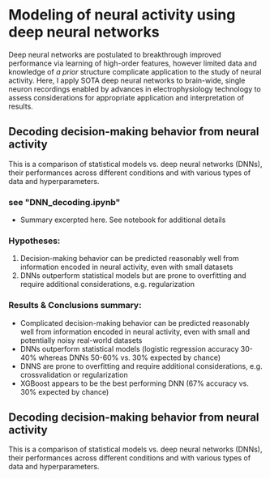 # Modeling of neural activity using deep neural networks
Deep neural networks are postulated to breakthrough improved performance via learning of high-order features, however limited data and knowledge of _a prior_ structure complicate application to the study of neural activity. Here, I apply SOTA deep neural networks to brain-wide, single neuron recordings enabled by advances in electrophysiology technology to assess considerations for appropriate application and interpretation of results. 

## Decoding decision-making behavior from neural activity

This is a comparison of statistical models vs. deep neural networks (DNNs), their performances across different conditions and with various types of data and hyperparameters.
### see "DNN_decoding.ipynb"
- Summary excerpted here. See notebook for additional details

### Hypotheses:
1. Decision-making behavior can be predicted reasonably well from information encoded in neural activity, even with small datasets
2. DNNs outperform statistical models but are prone to overfitting and require additional considerations, e.g. regularization

### Results & Conclusions summary:
- Complicated decision-making behavior can be predicted reasonably well from information encoded in neural activity, even with small and potentially noisy real-world datasets
- DNNs outperform statistical models (logistic regression accuracy 30-40% whereas DNNs 50-60% vs. 30% expected by chance)
- DNNS are prone to overfitting and require additional considerations, e.g. crossvalidation or regularization
- XGBoost appears to be the best performing DNN (67% accuracy vs. 30% expected by chance)

## Decoding decision-making behavior from neural activity
This is a comparison of statistical models vs. deep neural networks (DNNs), their performances across different conditions and with various types of data and hyperparameters.


